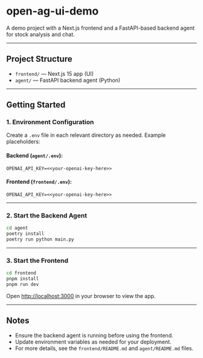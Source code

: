 # open-ag-ui-demo

A demo project with a Next.js frontend and a FastAPI-based backend agent for stock analysis and chat.

---

## Project Structure

- `frontend/` — Next.js 15 app (UI)
- `agent/` — FastAPI backend agent (Python)

---

## Getting Started

### 1. Environment Configuration

Create a `.env` file in each relevant directory as needed. Example placeholders:

#### Backend (`agent/.env`):
```env
OPENAI_API_KEY=<<your-openai-key-here>>
```

#### Frontend (`frontend/.env`):
```env
OPENAI_API_KEY=<<your-openai-key-here>>
```

---

### 2. Start the Backend Agent

```bash
cd agent
poetry install
poetry run python main.py
```

---

### 3. Start the Frontend

```bash
cd frontend
pnpm install
pnpm run dev
```

Open [http://localhost:3000](http://localhost:3000) in your browser to view the app.

---

## Notes
- Ensure the backend agent is running before using the frontend.
- Update environment variables as needed for your deployment.
- For more details, see the `frontend/README.md` and `agent/README.md` files.